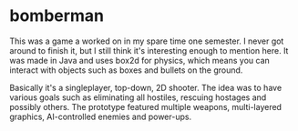 # bomberman

This was a game a worked on in my spare time one semester. I never got around to finish it, but I still think it's interesting enough to mention here. It was made in Java and uses box2d for physics, which means you can interact with objects such as boxes and bullets on the ground.

Basically it's a singleplayer, top-down, 2D shooter. The idea was to have various goals such as eliminating all hostiles, rescuing hostages and possibly others. The prototype featured multiple weapons, multi-layered graphics, AI-controlled enemies and power-ups.

